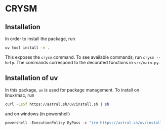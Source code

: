# CRYSM

## Installation

In order to install the package, run 

```bash
uv tool install -e .
```

This exposes the `crysm` command. To see available commands, run `crysm --help`. The commands correspond to the decorated functions in `src/main.py`.

## Installation of uv

In this package, `uv` is used for package management. To install on linux/mac, run

```bash
curl -LsSf https://astral.sh/uv/install.sh | sh
```

and on windows (in powershell)

```ps1
powershell -ExecutionPolicy ByPass -c "irm https://astral.sh/uv/install.ps1 | iex"
```
